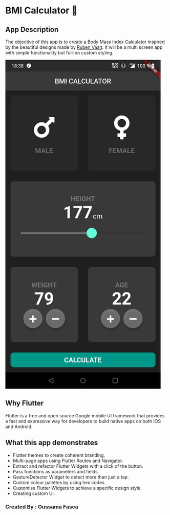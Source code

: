 # BMI Calculator 💪

## App Description

The objective of this app is to create a Body Mass Index Calculator inspired by the beautiful designs made by [Ruben Vaalt](https://dribbble.com/shots/4585382-Simple-BMI-Calculator). It will be a multi screen app with simple functionality but full-on custom styling. 

![Finished App](https://github.com/OussamaFasca/flutter_bmi_calculator/blob/master/bmi.jpeg?raw=true)

## Why Flutter

Flutter is a free and open source Google mobile UI framework that provides a fast and expressive way for developers to build native apps on both IOS and Android.


## What this app demonstrates

- Flutter themes to create coherent branding. 
- Multi-page apps using Flutter Routes and Navigator.
- Extract and refactor Flutter Widgets with a click of the button. 
- Pass functions as parameters and fields.
- GestureDetector Widget to detect more than just a tap.
- Custom colour palettes by using hex codes.
- Customise Flutter Widgets to achieve a specific design style.
- Creating custom UI.

### Created By : Oussama Fasca

